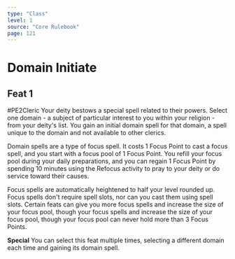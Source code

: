 ```yaml
---
type: "Class"
level: 1
source: "Core Rulebook"
page: 121
---
```

# Domain Initiate
## Feat 1
#PE2Cleric
Your deity bestows a special spell related to their powers. Select one domain - a subject of particular interest to you within your religion - from your deity's list. You gain an initial domain spell for that domain, a spell unique to the domain and not available to other clerics. 

Domain spells are a type of focus spell. It costs 1 Focus Point to cast a focus spell, and you start with a focus pool of 1 Focus Point. You refill your focus pool during your daily preparations, and you can regain 1 Focus Point by spending 10 minutes using the Refocus activity to pray to your deity or do service toward their causes.

Focus spells are automatically heightened to half your level rounded up. Focus spells don't require spell slots, nor can you cast them using spell slots. Certain feats can give you more focus spells and increase the size of your focus pool, though your focus spells and increase the size of your focus pool, though your focus pool can never hold more than 3 Focus Points.

**Special** You can select this feat multiple times, selecting a different domain each time and gaining its domain spell.